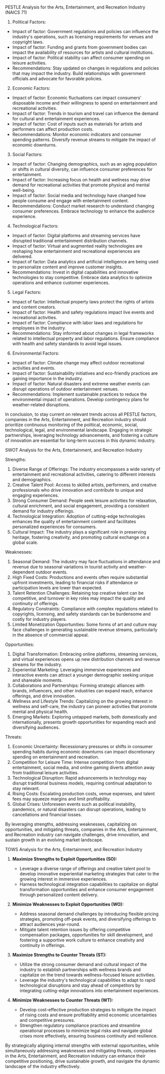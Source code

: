 PESTLE Analysis for the Arts, Entertainment, and Recreation Industry (NAICS 71)

1. Political Factors:
- Impact of factor: Government regulations and policies can influence the industry's operations, such as licensing requirements for venues and copyright laws.
- Impact of factor: Funding and grants from government bodies can impact the availability of resources for artists and cultural institutions.
- Impact of factor: Political stability can affect consumer spending on leisure activities.
- Recommendations: Stay updated on changes in regulations and policies that may impact the industry. Build relationships with government officials and advocate for favorable policies.

2. Economic Factors:
- Impact of factor: Economic fluctuations can impact consumers' disposable income and their willingness to spend on entertainment and recreational activities.
- Impact of factor: Trends in tourism and travel can influence the demand for cultural and entertainment experiences.
- Impact of factor: Cost of inputs such as materials for artists and performers can affect production costs.
- Recommendations: Monitor economic indicators and consumer spending patterns. Diversify revenue streams to mitigate the impact of economic downturns.

3. Social Factors:
- Impact of factor: Changing demographics, such as an aging population or shifts in cultural diversity, can influence consumer preferences for entertainment.
- Impact of factor: Increasing focus on health and wellness may drive demand for recreational activities that promote physical and mental well-being.
- Impact of factor: Social media and technology have changed how people consume and engage with entertainment content.
- Recommendations: Conduct market research to understand changing consumer preferences. Embrace technology to enhance the audience experience.

4. Technological Factors:
- Impact of factor: Digital platforms and streaming services have disrupted traditional entertainment distribution channels.
- Impact of factor: Virtual and augmented reality technologies are reshaping how entertainment and recreational experiences are delivered.
- Impact of factor: Data analytics and artificial intelligence are being used to personalize content and improve customer insights.
- Recommendations: Invest in digital capabilities and innovative technologies to stay competitive. Embrace data analytics to optimize operations and enhance customer experiences.

5. Legal Factors:
- Impact of factor: Intellectual property laws protect the rights of artists and content creators.
- Impact of factor: Health and safety regulations impact live events and recreational activities.
- Impact of factor: Compliance with labor laws and regulations for employees in the industry.
- Recommendations: Stay informed about changes in legal frameworks related to intellectual property and labor regulations. Ensure compliance with health and safety standards to avoid legal issues.

6. Environmental Factors:
- Impact of factor: Climate change may affect outdoor recreational activities and events.
- Impact of factor: Sustainability initiatives and eco-friendly practices are gaining importance in the industry.
- Impact of factor: Natural disasters and extreme weather events can disrupt operations of outdoor entertainment venues.
- Recommendations: Implement sustainable practices to reduce the environmental impact of operations. Develop contingency plans for weather-related disruptions.

In conclusion, to stay current on relevant trends across all PESTLE factors, companies in the Arts, Entertainment, and Recreation industry should prioritize continuous monitoring of the political, economic, social, technological, legal, and environmental landscape. Engaging in strategic partnerships, leveraging technology advancements, and fostering a culture of innovation are essential for long-term success in this dynamic industry.

SWOT Analysis for the Arts, Entertainment, and Recreation Industry

Strengths:
1. Diverse Range of Offerings: The industry encompasses a wide variety of entertainment and recreational activities, catering to different interests and demographics.
2. Creative Talent Pool: Access to skilled artists, performers, and creative professionals who drive innovation and contribute to unique and engaging experiences.
3. Strong Consumer Demand: People seek leisure activities for relaxation, cultural enrichment, and social engagement, providing a consistent demand for industry offerings.
4. Technological Integration: Adoption of cutting-edge technologies enhances the quality of entertainment content and facilitates personalized experiences for consumers.
5. Cultural Impact: The industry plays a significant role in preserving heritage, fostering creativity, and promoting cultural exchange on a global scale.

Weaknesses:
1. Seasonal Demand: The industry may face fluctuations in attendance and revenue due to seasonal variations in tourist activity and weather-dependent outdoor events.
2. High Fixed Costs: Productions and events often require substantial upfront investments, leading to financial risks if attendance or participation levels are lower than expected.
3. Talent Retention Challenges: Retaining top creative talent can be competitive, and turnover in key roles may impact the quality and continuity of offerings.
4. Regulatory Constraints: Compliance with complex regulations related to copyrights, licensing, and safety standards can be burdensome and costly for industry players.
5. Limited Monetization Opportunities: Some forms of art and culture may face challenges in generating sustainable revenue streams, particularly in the absence of commercial appeal.

Opportunities:
1. Digital Transformation: Embracing online platforms, streaming services, and virtual experiences opens up new distribution channels and revenue streams for the industry.
2. Experiential Marketing: Leveraging immersive experiences and interactive events can attract a younger demographic seeking unique and shareable moments.
3. Collaborations and Partnerships: Forming strategic alliances with brands, influencers, and other industries can expand reach, enhance offerings, and drive innovation.
4. Wellness and Lifestyle Trends: Capitalizing on the growing interest in wellness and self-care, the industry can pioneer activities that promote mental and physical health.
5. Emerging Markets: Exploring untapped markets, both domestically and internationally, presents growth opportunities for expanding reach and diversifying audiences.

Threats:
1. Economic Uncertainty: Recessionary pressures or shifts in consumer spending habits during economic downturns can impact discretionary spending on entertainment and recreation.
2. Competition for Leisure Time: Intense competition from digital entertainment, social media, and online gaming diverts attention away from traditional leisure activities.
3. Technological Disruption: Rapid advancements in technology may disrupt traditional business models, requiring continual adaptation to stay relevant.
4. Rising Costs: Escalating production costs, venue expenses, and talent fees may squeeze margins and limit profitability.
5. Global Crises: Unforeseen events such as political instability, pandemics, or natural disasters can disrupt operations, leading to cancellations and financial losses.

By leveraging strengths, addressing weaknesses, capitalizing on opportunities, and mitigating threats, companies in the Arts, Entertainment, and Recreation industry can navigate challenges, drive innovation, and sustain growth in an evolving market landscape.

TOWS Analysis for the Arts, Entertainment, and Recreation Industry

1. **Maximize Strengths to Exploit Opportunities (SO):**
   - Leverage a diverse range of offerings and creative talent pool to develop innovative experiential marketing strategies that cater to the growing interest in immersive experiences.
   - Harness technological integration capabilities to capitalize on digital transformation opportunities and enhance consumer engagement through personalized content delivery.

2. **Minimize Weaknesses to Exploit Opportunities (WO):**
   - Address seasonal demand challenges by introducing flexible pricing strategies, promoting off-peak events, and diversifying offerings to attract audiences year-round.
   - Mitigate talent retention issues by offering competitive compensation packages, opportunities for skill development, and fostering a supportive work culture to enhance creativity and continuity in offerings.

3. **Maximize Strengths to Counter Threats (ST):**
   - Utilize the strong consumer demand and cultural impact of the industry to establish partnerships with wellness brands and capitalize on the trend towards wellness-focused leisure activities.
   - Leverage the industry's technological capabilities to adapt to rapid technological disruptions and stay ahead of competitors by integrating cutting-edge innovations into entertainment experiences.

4. **Minimize Weaknesses to Counter Threats (WT):**
   - Develop cost-effective production strategies to mitigate the impact of rising costs and ensure profitability amid economic uncertainties and competitive pressures.
   - Strengthen regulatory compliance practices and streamline operational processes to minimize legal risks and navigate global crises more effectively, ensuring business continuity and resilience.

By strategically aligning internal strengths with external opportunities, while simultaneously addressing weaknesses and mitigating threats, companies in the Arts, Entertainment, and Recreation industry can enhance their competitive positioning, drive sustainable growth, and navigate the dynamic landscape of the industry effectively.

